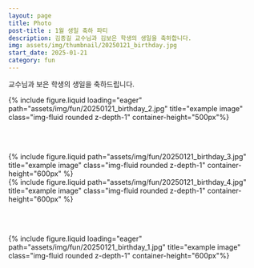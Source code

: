 ```yaml
---
layout: page
title: Photo
post-title : 1월 생일 축하 파티
description: 김종길 교수님과 김보은 학생의 생일을 축하합니다.
img: assets/img/thumbnail/20250121_birthday.jpg
start_date: 2025-01-21
category: fun
---
```


교수님과 보은 학생의 생일을 축하드립니다. 
<br>


<div class="row">
    <div class="col-sm mt-3 mt-md-0">
        {% include figure.liquid loading="eager" path="assets/img/fun/20250121_birthday_2.jpg" title="example image" class="img-fluid rounded z-depth-1" container-height="500px"%}
    </div>
</div>

<br><br>



<div class="row justify-content-sm-center">
    <div class="col-sm-6 mt-3 mt-md-0">
        {% include figure.liquid path="assets/img/fun/20250121_birthday_3.jpg" title="example image" class="img-fluid rounded z-depth-1"  container-height="600px" %}
    </div>
    <div class="col-sm-6 mt-3 mt-md-0">
        {% include figure.liquid path="assets/img/fun/20250121_birthday_4.jpg" title="example image" class="img-fluid rounded z-depth-1"  container-height="600px" %}
    </div>
</div>

<br><br>
<div class="row">
    <div class="col-sm mt-3 mt-md-0">
        {% include figure.liquid loading="eager" path="assets/img/fun/20250121_birthday_1.jpg" title="example image" class="img-fluid rounded z-depth-1" container-height="600px"%}
    </div>
</div>
